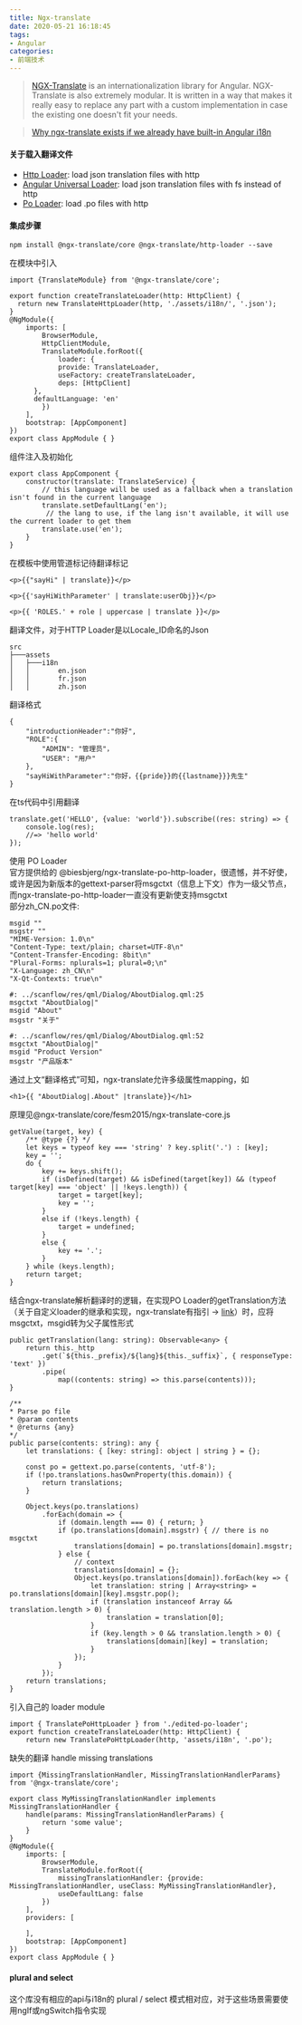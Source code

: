 ```yaml
---
title: Ngx-translate
date: 2020-05-21 16:18:45
tags:
- Angular
categories: 
- 前端技术
---
```

> [NGX-Translate](https://github.com/ngx-translate/core) is an internationalization library for Angular. NGX-Translate is also extremely modular. It is written in a way that makes it really easy to replace any part with a custom implementation in case the existing one doesn't fit your needs.

> [Why ngx-translate exists if we already have built-in Angular i18n](https://github.com/ngx-translate/core/issues/495#issuecomment-291158036)

#### 关于载入翻译文件
+ [Http Loader](https://github.com/ngx-translate/http-loader): load json translation files with http
+ [Angular Universal Loader](https://gist.github.com/ocombe/593d21598d988bf6a8609ba5fc00b67e): load json translation files with fs instead of http
+ [Po Loader](https://github.com/biesbjerg/ng2-translate-po-loader): load .po files with http

#### 集成步骤
```
npm install @ngx-translate/core @ngx-translate/http-loader --save
```
在模块中引入
```
import {TranslateModule} from '@ngx-translate/core';

export function createTranslateLoader(http: HttpClient) {
  return new TranslateHttpLoader(http, './assets/i18n/', '.json');
}
@NgModule({
    imports: [
        BrowserModule,
        HttpClientModule,
        TranslateModule.forRoot({
            loader: {
            provide: TranslateLoader,
            useFactory: createTranslateLoader,
            deps: [HttpClient]
      },
      defaultLanguage: 'en'
        })
    ],
    bootstrap: [AppComponent]
})
export class AppModule { }
```
组件注入及初始化
```
export class AppComponent {
    constructor(translate: TranslateService) {
        // this language will be used as a fallback when a translation isn't found in the current language
        translate.setDefaultLang('en');
         // the lang to use, if the lang isn't available, it will use the current loader to get them
        translate.use('en');
    }
}
```
在模板中使用管道标记待翻译标记
```
<p>{{"sayHi" | translate}}</p>

<p>{{'sayHiWithParameter' | translate:userObj}}</p>

<p>{{ 'ROLES.' + role | uppercase | translate }}</p>
```
翻译文件，对于HTTP Loader是以Locale_ID命名的Json
```
src
├───assets
│   ├───i18n
│   │       en.json
│   │       fr.json
│   │       zh.json
```
翻译格式
```
{
    "introductionHeader":"你好",
    "ROLE":{
        "ADMIN": "管理员"，
        "USER": "用户"
    },
    "sayHiWithParameter":"你好，{{pride}}的{{lastname}}}先生"
}
```
在ts代码中引用翻译
```
translate.get('HELLO', {value: 'world'}).subscribe((res: string) => {
    console.log(res);
    //=> 'hello world'
});
```
使用 PO Loader<br>
官方提供给的 @biesbjerg/ngx-translate-po-http-loader，很遗憾，并不好使，或许是因为新版本的gettext-parser将msgctxt（信息上下文）作为一级父节点，而ngx-translate-po-http-loader一直没有更新使支持msgctxt<br>
部分zh_CN.po文件:
```
msgid ""
msgstr ""
"MIME-Version: 1.0\n"
"Content-Type: text/plain; charset=UTF-8\n"
"Content-Transfer-Encoding: 8bit\n"
"Plural-Forms: nplurals=1; plural=0;\n"
"X-Language: zh_CN\n"
"X-Qt-Contexts: true\n"

#: ../scanflow/res/qml/Dialog/AboutDialog.qml:25
msgctxt "AboutDialog|"
msgid "About"
msgstr "关于"

#: ../scanflow/res/qml/Dialog/AboutDialog.qml:52
msgctxt "AboutDialog|"
msgid "Product Version"
msgstr "产品版本"
```
通过上文“翻译格式”可知，ngx-translate允许多级属性mapping，如
```
<h1>{{ "AboutDialog|.About" |translate}}</h1>
```
原理见@ngx-translate/core/fesm2015/ngx-translate-core.js
```
getValue(target, key) {
    /** @type {?} */
    let keys = typeof key === 'string' ? key.split('.') : [key];
    key = '';
    do {
        key += keys.shift();
        if (isDefined(target) && isDefined(target[key]) && (typeof target[key] === 'object' || !keys.length)) {
            target = target[key];
            key = '';
        }
        else if (!keys.length) {
            target = undefined;
        }
        else {
            key += '.';
        }
    } while (keys.length);
    return target;
}
```
结合ngx-translate解析翻译时的逻辑，在实现PO Loader的getTranslation方法（关于自定义loader的继承和实现，ngx-translate有指引 -> [link](https://github.com/ngx-translate/core#write--use-your-own-loader)）时，应将msgctxt，msgid转为父子属性形式
```
public getTranslation(lang: string): Observable<any> {
    return this._http
        .get(`${this._prefix}/${lang}${this._suffix}`, { responseType: 'text' })
        .pipe(
            map((contents: string) => this.parse(contents)));
}

/**
* Parse po file
* @param contents
* @returns {any}
*/
public parse(contents: string): any {
    let translations: { [key: string]: object | string } = {};

    const po = gettext.po.parse(contents, 'utf-8');
    if (!po.translations.hasOwnProperty(this.domain)) {
        return translations;
    }

    Object.keys(po.translations)
        .forEach(domain => {
            if (domain.length === 0) { return; }
            if (po.translations[domain].msgstr) { // there is no msgctxt
                translations[domain] = po.translations[domain].msgstr;
            } else {
                // context
                translations[domain] = {};
                Object.keys(po.translations[domain]).forEach(key => {
                    let translation: string | Array<string> = po.translations[domain][key].msgstr.pop();
                    if (translation instanceof Array && translation.length > 0) {
                        translation = translation[0];
                    }
                    if (key.length > 0 && translation.length > 0) {
                        translations[domain][key] = translation;
                    }
                });
            }
        });
    return translations;
}
```
引入自己的 loader module
```
import { TranslatePoHttpLoader } from './edited-po-loader';
export function createTranslateLoader(http: HttpClient) {
	return new TranslatePoHttpLoader(http, 'assets/i18n', '.po');
```
缺失的翻译 handle missing translations
```
import {MissingTranslationHandler, MissingTranslationHandlerParams} from '@ngx-translate/core';

export class MyMissingTranslationHandler implements MissingTranslationHandler {
    handle(params: MissingTranslationHandlerParams) {
        return 'some value';
    }
}
@NgModule({
    imports: [
        BrowserModule,
        TranslateModule.forRoot({
            missingTranslationHandler: {provide: MissingTranslationHandler, useClass: MyMissingTranslationHandler},
            useDefaultLang: false
        })
    ],
    providers: [

    ],
    bootstrap: [AppComponent]
})
export class AppModule { }
```
#### plural and select
这个库没有相应的api与i18n的 plural / select 模式相对应，对于这些场景需要使用ngIf或ngSwitch指令实现